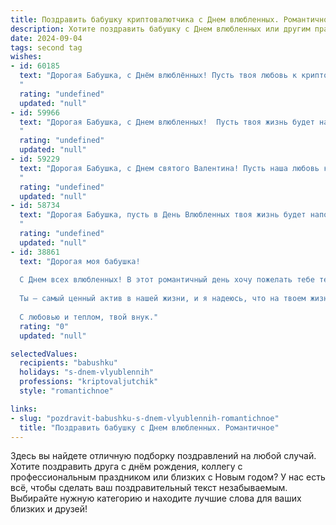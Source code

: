 ```yaml
---
title: Поздравить бабушку криптовалютчика с Днем влюбленных. Романтичное
description: Хотите поздравить бабушку с Днем влюбленных или другим праздником? Наш ИИ создаст незабываемое поздравление, а вы обязательно выделитесь среди других.  
date: 2024-09-04
tags: second tag
wishes:
- id: 60185
  text: "Дорогая Бабушка, с Днём влюблённых! Пусть твоя любовь к криптовалютам будет такой же горячей и стабильной, как курс Биткоина на пике! 💖
  "
  rating: "undefined"
  updated: "null"
- id: 59966
  text: "Дорогая Бабушка, с Днем влюбленных!  Пусть твоя жизнь будет наполнена такой же любовью и теплом, как ты наполняешь наши сердца.  Пусть твой день будет полон приятных сюрпризов, а вечер – романтическим и теплым.  Я люблю тебя!  ❤️
  "
  rating: "undefined"
  updated: "null"
- id: 59229
  text: "Дорогая Бабушка, с Днем святого Валентина! Пусть наша любовь к криптовалютам будет вечна, как и наши чувства друг к другу. Желаю тебе бесконечного счастья и процветания в мире цифровых монет!
  "
  rating: "undefined"
  updated: "null"
- id: 58734
  text: "Дорогая Бабушка, пусть в День Влюбленных твоя жизнь будет наполнена такой же нежной и сильной любовью, как криптовалютный рынок бурлит страстью к биткоину!
  "
  rating: "undefined"
  updated: "null"
- id: 38861
  text: "Дорогая моя бабушка!
  
  С Днем всех влюбленных! В этот романтичный день хочу пожелать тебе тепла и нежности, как в лучшем блокчейн-проекте, где каждое мгновение хранится с любовью. Пусть твое сердце всегда бьется в ритме счастья, а каждый день будет наполнен яркими эмоциями, как непрерывный поток криптовалюты, встречая радость и благополучие.
  
  Ты — самый ценный актив в нашей жизни, и я надеюсь, что на твоем жизненном пути всегда будут только верные и искренние люди. Любовь — это самая крепкая валюта, и я желаю, чтобы она никогда не иссякла в твоем сердце.
  
  С любовью и теплом, твой внук."
  rating: "0"
  updated: "null"

selectedValues:
  recipients: "babushku"
  holidays: "s-dnem-vlyublennih"
  professions: "kriptovaljutchik"
  style: "romantichnoe"

links:
- slug: "pozdravit-babushku-s-dnem-vlyublennih-romantichnoe"
  title: "Поздравить бабушку с Днем влюбленных. Романтичное"
---
```


Здесь вы найдете отличную подборку поздравлений на любой случай. 
Хотите поздравить друга с днём рождения, коллегу с профессиональным праздником или близких с Новым годом? У нас есть всё, чтобы сделать ваш поздравительный текст незабываемым. Выбирайте нужную категорию и находите лучшие слова для ваших близких и друзей!
